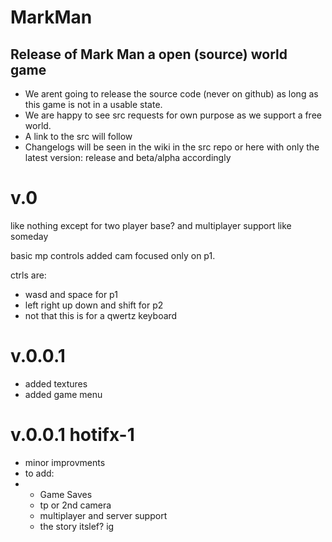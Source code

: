 # MarkMan
## Release of Mark Man a open (source) world game
- We arent going to release the source code (never on github) as long as this game is not in a usable state.
- We are happy to see src requests for own purpose as we support a free world.
- A link to the src will follow
- Changelogs will be seen in the wiki in the src repo or here with only the latest version: release and beta/alpha accordingly

# v.0 
like nothing except for two player base? and multiplayer support like someday

basic mp controls added cam focused only on p1.

ctrls are:
- wasd and space for p1
- left right up down and shift for p2
- not that this is for a qwertz keyboard

# v.0.0.1
- added textures
- added game menu

# v.0.0.1 hotifx-1
- minor improvments
- to add:
- - Game Saves
  - tp or 2nd camera
  - multiplayer and server support
  - the story itslef? ig
